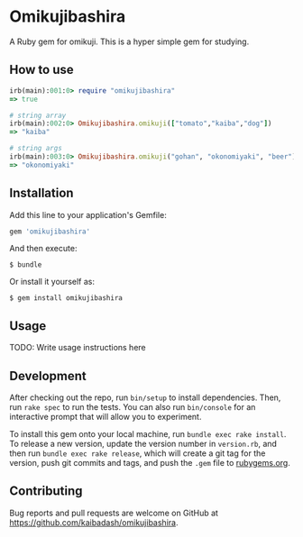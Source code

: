 # Omikujibashira

A Ruby gem for omikuji.
This is a hyper simple gem for studying.

## How to use
```ruby
irb(main):001:0> require "omikujibashira"
=> true

# string array
irb(main):002:0> Omikujibashira.omikuji(["tomato","kaiba","dog"])
=> "kaiba"

# string args
irb(main):003:0> Omikujibashira.omikuji("gohan", "okonomiyaki", "beer")
=> "okonomiyaki"
```

## Installation

Add this line to your application's Gemfile:

```ruby
gem 'omikujibashira'
```

And then execute:

    $ bundle

Or install it yourself as:

    $ gem install omikujibashira

## Usage

TODO: Write usage instructions here

## Development

After checking out the repo, run `bin/setup` to install dependencies. Then, run `rake spec` to run the tests. You can also run `bin/console` for an interactive prompt that will allow you to experiment.

To install this gem onto your local machine, run `bundle exec rake install`. To release a new version, update the version number in `version.rb`, and then run `bundle exec rake release`, which will create a git tag for the version, push git commits and tags, and push the `.gem` file to [rubygems.org](https://rubygems.org).

## Contributing

Bug reports and pull requests are welcome on GitHub at https://github.com/kaibadash/omikujibashira.

